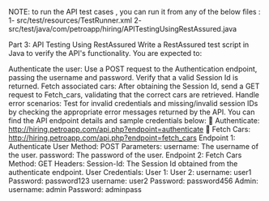 NOTE:
to run the API test cases , you can run it from any of the below files :
1-
src/test/resources/TestRunner.xml
2-
src/test/java/com/petroapp/hiring/APITestingUsingRestAssured.java

Part 3: API Testing Using RestAssured Write a RestAssured test script in Java to verify the API's functionality. You are expected to:

Authenticate the user: Use a POST request to the Authentication endpoint, passing the username and password. Verify that a valid Session Id is returned.
Fetch associated cars: After obtaining the Session Id, send a GET request to Fetch_cars, validating that the correct cars are retrieved.
Handle error scenarios: Test for invalid credentials and missing/invalid session IDs by checking the appropriate error messages returned by the API. You can find the API endpoint details and sample credentials below:  Authenticate: http://hiring.petroapp.com/api.php?endpoint=authenticate  Fetch Cars: http://hiring.petroapp.com/api.php?endpoint=fetch_cars Endpoint 1: Authenticate User Method: POST Parameters:
username: The username of the user.
password: The password of the user. Endpoint 2: Fetch Cars Method: GET Headers: Session-Id: The Session Id obtained from the authenticate endpoint. User Credentials: User 1: User 2: username: user1 Password: password123 username: user2 Password: password456 Admin: username: admin Password: adminpass
